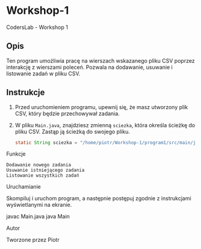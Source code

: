 # Workshop-1

CodersLab - Workshop 1

## Opis

Ten program umożliwia pracę na wierszach wskazanego pliku CSV poprzez interakcję z wierszami poleceń. Pozwala na dodawanie, usuwanie i listowanie zadań w pliku CSV.

## Instrukcje

1. Przed uruchomieniem programu, upewnij się, że masz utworzony plik CSV, który będzie przechowywał zadania.
2. W pliku `Main.java`, znajdziesz zmienną `sciezka`, która określa ścieżkę do pliku CSV. Zastąp ją ścieżką do swojego pliku.
   
   ```java
   static String sciezka = "/home/piotr/Workshop-1/program1/src/main/java/pl/coderslab/tasks.csv";

Funkcje

    Dodawanie nowego zadania
    Usuwanie istniejącego zadania
    Listowanie wszystkich zadań

Uruchamianie

Skompiluj i uruchom program, a następnie postępuj zgodnie z instrukcjami wyświetlanymi na ekranie.

javac Main.java
java Main

Autor

Tworzone przez Piotr

